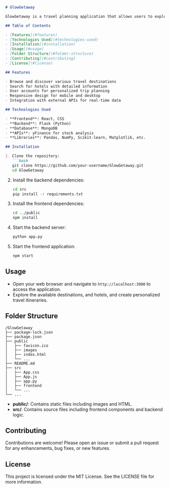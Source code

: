 ```markdown
# GlowGetaway

GlowGetaway is a travel planning application that allows users to explore various destinations, find hotels, and plan their trips. The app features a user-friendly interface, vibrant visuals, and robust backend support for managing user data and hotel listings.

## Table of Contents

- [Features](#features)
- [Technologies Used](#technologies-used)
- [Installation](#installation)
- [Usage](#usage)
- [Folder Structure](#folder-structure)
- [Contributing](#contributing)
- [License](#license)

## Features

- Browse and discover various travel destinations
- Search for hotels with detailed information
- User accounts for personalized trip planning
- Responsive design for mobile and desktop
- Integration with external APIs for real-time data

## Technologies Used

- **Frontend**: React, CSS
- **Backend**: Flask (Python)
- **Database**: MongoDB
- **APIs**: yFinance for stock analysis
- **Libraries**: Pandas, NumPy, Scikit-learn, Matplotlib, etc.

## Installation

1. Clone the repository:
   ```bash
   git clone https://github.com/your-username/GlowGetaway.git
   cd GlowGetaway
   ```

2. Install the backend dependencies:
   ```bash
   cd src
   pip install -r requirements.txt
   ```

3. Install the frontend dependencies:
   ```bash
   cd ../public
   npm install
   ```

4. Start the backend server:
   ```bash
   python app.py
   ```

5. Start the frontend application:
   ```bash
   npm start
   ```

## Usage

- Open your web browser and navigate to `http://localhost:3000` to access the application.
- Explore the available destinations, and hotels, and create personalized travel itineraries.

## Folder Structure

```
/GlowGetaway
├── package-lock.json
├── package.json
├── public
│   ├── favicon.ico
│   ├── images
│   ├── index.html
│   └── ...
├── README.md
├── src
│   ├── App.css
│   ├── App.js
│   ├── app.py
│   ├── frontend
│   └── ...
└── ...
```

- **public/**: Contains static files including images and HTML.
- **src/**: Contains source files including frontend components and backend logic.

## Contributing

Contributions are welcome! Please open an issue or submit a pull request for any enhancements, bug fixes, or new features.

## License

This project is licensed under the MIT License. See the LICENSE file for more information.
```
